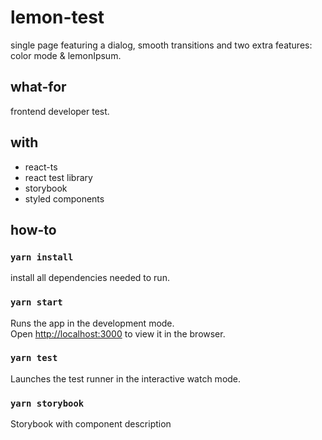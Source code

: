# lemon-test

single page featuring a dialog, smooth transitions and two extra features: color mode & lemonIpsum.

## what-for

frontend developer test.

## with

* react-ts
* react test library
* storybook
* styled components

## how-to

### `yarn install`

install all dependencies needed to run.

### `yarn start`

Runs the app in the development mode.\
Open [http://localhost:3000](http://localhost:3000) to view it in the browser.

### `yarn test`

Launches the test runner in the interactive watch mode.

### `yarn storybook`

Storybook with component description
